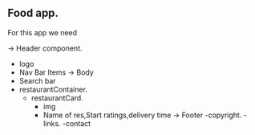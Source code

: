 ## Food app.

For this app we need 

-> Header component.
  - logo
  - Nav Bar Items
-> Body
 - Search bar
 - restaurantContainer.
   - restaurantCard.
     - img
     - Name of res,Start ratings,delivery time
-> Footer
 -copyright.
 -links.
 -contact
 


